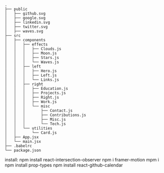 ```JSX
.
├── public
│   ├── github.svg
│   ├── google.svg
│   ├── linkedin.svg
│   ├── twitter.svg
│   ├── waves.svg
├── src
│   ├── components
│   │   ├── effects
│   │   │   ├── Clouds.js
│   │   │   ├── Moon.js
│   │   │   ├── Stars.js
│   │   │   └── Waves.js
│   │   ├── left
│   │   │   ├── Hero.js
│   │   │   ├── Left.js
│   │   │   └── Links.js
│   │   ├── right
│   │   │   ├── Education.js
│   │   │   ├── Projects.js
│   │   │   ├── Right.js
│   │   │   ├── Work.js
│   │   │   └── misc
│   │   │       ├── Contact.js
│   │   │       ├── Contributions.js
│   │   │       ├── Misc.js
│   │   │       └── Tech.js
│   │   └── utilities
│   │       └── Card.js
│   ├── App.jsx
│   └── main.jsx
├── .babelrc
└── package.json
``````

install:
npm install react-intersection-observer
npm i framer-motion
mpm i
npm install prop-types
npm install react-github-calendar


